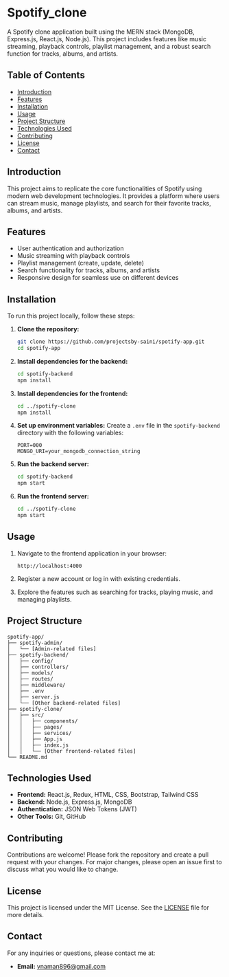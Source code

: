 # Spotify_clone

A Spotify clone application built using the MERN stack (MongoDB, Express.js, React.js, Node.js). This project includes features like music streaming, playback controls, playlist management, and a robust search function for tracks, albums, and artists.

## Table of Contents

- [Introduction](#introduction)
- [Features](#features)
- [Installation](#installation)
- [Usage](#usage)
- [Project Structure](#project-structure)
- [Technologies Used](#technologies-used)
- [Contributing](#contributing)
- [License](#license)
- [Contact](#contact)

## Introduction

This project aims to replicate the core functionalities of Spotify using modern web development technologies. It provides a platform where users can stream music, manage playlists, and search for their favorite tracks, albums, and artists.

## Features

- User authentication and authorization
- Music streaming with playback controls
- Playlist management (create, update, delete)
- Search functionality for tracks, albums, and artists
- Responsive design for seamless use on different devices

## Installation

To run this project locally, follow these steps:

1. **Clone the repository:**
    ```bash
    git clone https://github.com/projectsby-saini/spotify-app.git
    cd spotify-app
    ```

2. **Install dependencies for the backend:**
    ```bash
    cd spotify-backend
    npm install
    ```

3. **Install dependencies for the frontend:**
    ```bash
    cd ../spotify-clone
    npm install
    ```

4. **Set up environment variables:**
    Create a `.env` file in the `spotify-backend` directory with the following variables:
    ```plaintext
    PORT=000
    MONGO_URI=your_mongodb_connection_string
    ```

5. **Run the backend server:**
    ```bash
    cd spotify-backend
    npm start
    ```

6. **Run the frontend server:**
    ```bash
    cd ../spotify-clone
    npm start
    ```

## Usage

1. Navigate to the frontend application in your browser:
    ```
    http://localhost:4000
    ```

2. Register a new account or log in with existing credentials.

3. Explore the features such as searching for tracks, playing music, and managing playlists.

## Project Structure

```plaintext
spotify-app/
├── spotify-admin/
│   └── [Admin-related files]
├── spotify-backend/
│   ├── config/
│   ├── controllers/
│   ├── models/
│   ├── routes/
│   ├── middleware/
│   ├── .env
│   ├── server.js
│   └── [Other backend-related files]
├── spotify-clone/
│   ├── src/
│   │   ├── components/
│   │   ├── pages/
│   │   ├── services/
│   │   ├── App.js
│   │   ├── index.js
│   │   └── [Other frontend-related files]
└── README.md
```

## Technologies Used

- **Frontend:** React.js, Redux, HTML, CSS, Bootstrap, Tailwind CSS
- **Backend:** Node.js, Express.js, MongoDB
- **Authentication:** JSON Web Tokens (JWT)
- **Other Tools:** Git, GitHub

## Contributing

Contributions are welcome! Please fork the repository and create a pull request with your changes. For major changes, please open an issue first to discuss what you would like to change.

## License

This project is licensed under the MIT License. See the [LICENSE](LICENSE) file for more details.

## Contact

For any inquiries or questions, please contact me at:
- **Email:** vnaman896@gmail.com
